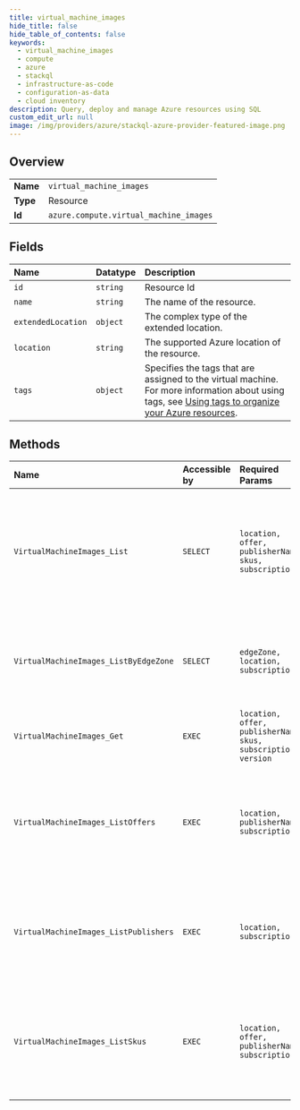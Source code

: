 ```yaml
---
title: virtual_machine_images
hide_title: false
hide_table_of_contents: false
keywords:
  - virtual_machine_images
  - compute
  - azure    
  - stackql
  - infrastructure-as-code
  - configuration-as-data
  - cloud inventory
description: Query, deploy and manage Azure resources using SQL
custom_edit_url: null
image: /img/providers/azure/stackql-azure-provider-featured-image.png
---
```

  
    

## Overview
<table><tbody>
<tr><td><b>Name</b></td><td><code>virtual_machine_images</code></td></tr>
<tr><td><b>Type</b></td><td>Resource</td></tr>
<tr><td><b>Id</b></td><td><code>azure.compute.virtual_machine_images</code></td></tr>
</tbody></table>

## Fields
| Name | Datatype | Description |
|:-----|:---------|:------------|
| `id` | `string` | Resource Id |
| `name` | `string` | The name of the resource. |
| `extendedLocation` | `object` | The complex type of the extended location. |
| `location` | `string` | The supported Azure location of the resource. |
| `tags` | `object` | Specifies the tags that are assigned to the virtual machine. For more information about using tags, see [Using tags to organize your Azure resources](https://docs.microsoft.com/azure/azure-resource-manager/resource-group-using-tags.md). |
## Methods
| Name | Accessible by | Required Params | Description |
|:-----|:--------------|:----------------|:------------|
| `VirtualMachineImages_List` | `SELECT` | `location, offer, publisherName, skus, subscriptionId` | Gets a list of all virtual machine image versions for the specified location, publisher, offer, and SKU. |
| `VirtualMachineImages_ListByEdgeZone` | `SELECT` | `edgeZone, location, subscriptionId` | Gets a list of all virtual machine image versions for the specified edge zone |
| `VirtualMachineImages_Get` | `EXEC` | `location, offer, publisherName, skus, subscriptionId, version` | Gets a virtual machine image. |
| `VirtualMachineImages_ListOffers` | `EXEC` | `location, publisherName, subscriptionId` | Gets a list of virtual machine image offers for the specified location and publisher. |
| `VirtualMachineImages_ListPublishers` | `EXEC` | `location, subscriptionId` | Gets a list of virtual machine image publishers for the specified Azure location. |
| `VirtualMachineImages_ListSkus` | `EXEC` | `location, offer, publisherName, subscriptionId` | Gets a list of virtual machine image SKUs for the specified location, publisher, and offer. |
